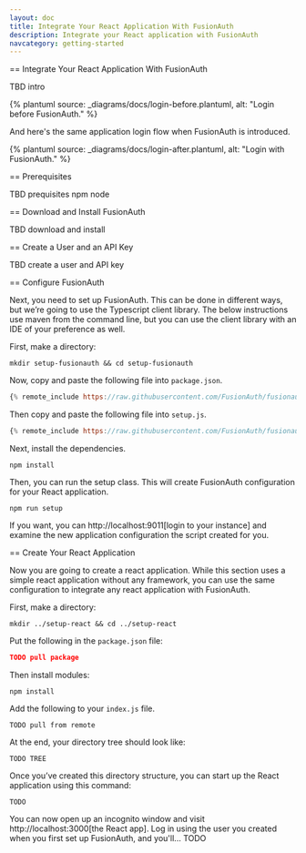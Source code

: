 ```yaml
---
layout: doc
title: Integrate Your React Application With FusionAuth
description: Integrate your React application with FusionAuth
navcategory: getting-started
---
```


== Integrate Your React Application With FusionAuth

TBD intro

{% plantuml source: _diagrams/docs/login-before.plantuml, alt: "Login before FusionAuth." %}

And here's the same application login flow when FusionAuth is introduced.

{% plantuml source: _diagrams/docs/login-after.plantuml, alt: "Login with FusionAuth." %}


== Prerequisites

TBD prequisites
npm
node

== Download and Install FusionAuth

TBD download and install

== Create a User and an API Key

TBD create a user and API key

== Configure FusionAuth

Next, you need to set up FusionAuth. This can be done in different ways, but we’re going to use the Typescript client library.
The below instructions use maven from the command line, but you can use the client library with an IDE of your preference as well.

First, make a directory:

```shell
mkdir setup-fusionauth && cd setup-fusionauth
```


Now, copy and paste the following file into `package.json`.

```javascript
{% remote_include https://raw.githubusercontent.com/FusionAuth/fusionauth-example-client-libraries/main/typescript/package.json %}
```

Then copy and paste the following file into `setup.js`.

```javascript
{% remote_include https://raw.githubusercontent.com/FusionAuth/fusionauth-example-client-libraries/main/typescript/setup.js %}
```

Next, install the dependencies.

```shell
npm install
```

Then, you can run the setup class. This will create FusionAuth configuration for your React application.

```shell
npm run setup
```

If you want, you can http://localhost:9011[login to your instance] and
examine the new application configuration the script created for you.

== Create Your React Application

Now you are going to create a react application. While this section uses a simple react application without any framework, you can use the same configuration to integrate any react application with FusionAuth.

First, make a directory:

```shell
mkdir ../setup-react && cd ../setup-react
```

Put the following in the `package.json` file:

```json
TODO pull package 
```

Then install modules:

```shell
npm install
```

Add the following to your `index.js` file.

```
TODO pull from remote
```

At the end, your directory tree should look like: 

```
TODO TREE

```

Once you’ve created this directory structure, you can start up the React application using this command: 

```shell
TODO
```

You can now open up an incognito window and visit http://localhost:3000[the React app].
Log in using the user you created when you first set up FusionAuth, and you'll... TODO

